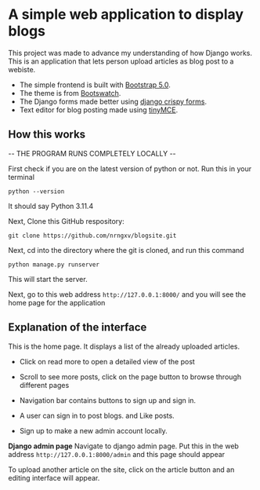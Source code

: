 # A simple web application to display blogs
This project was made to advance my understanding of how Django works. This is an application that lets person upload articles as blog post to a webiste.
- The simple frontend is built with [Bootstrap 5.0](https://getbootstrap.com/docs/5.0/getting-started/introduction/).
- The theme is from [Bootswatch](https://bootswatch.com/). 
- The Django forms made better using [django crispy forms](https://pypi.org/project/django-crispy-forms/). 
- Text editor for blog posting made using [tinyMCE](https://django-tinymce.readthedocs.io/en/latest/installation.html).

## How this works
-- THE PROGRAM RUNS COMPLETELY LOCALLY --

First check if you are on the latest version of python or not. Run this in your terminal
```
python --version
```
It should say Python 3.11.4

Next, Clone this GitHub respository:
```
git clone https://github.com/nrngxv/blogsite.git
```

Next, cd into the directory where the git is cloned, and run this command
```
python manage.py runserver
```
This will start the server.

Next, go to this web address ```http://127.0.0.1:8000/``` and you will see the home page for the application

## Explanation of the interface
This is the home page. It displays a list of the already uploaded articles.
- Click on read more to open a detailed view of the post
- Scroll to see more posts, click on the page button to browse through different pages

- Navigation bar contains buttons to sign up and sign in.
- A user can sign in to post blogs. and Like posts.
- Sign up to make a new admin account locally.

**Django admin page**
Navigate to django admin page. Put this in the web address ```http://127.0.0.1:8000/admin``` and this page should appear

To upload another article on the site, click on the article button and an editing interface will appear.

